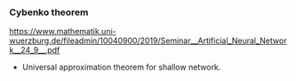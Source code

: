 ### Cybenko theorem

<https://www.mathematik.uni-wuerzburg.de/fileadmin/10040900/2019/Seminar__Artificial_Neural_Network__24_9__.pdf>

- Universal approximation theorem for shallow network.

